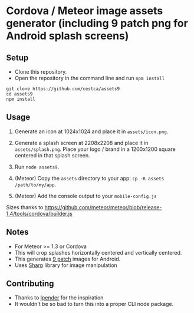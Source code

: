 # Cordova / Meteor image assets generator (including 9 patch png for Android splash screens)

## Setup

- Clone this repository.
- Open the repository in the command line and run `npm install`

```
git clone https://github.com/cestca/assets9
cd assets9
npm install
```

## Usage

1. Generate an icon at 1024x1024 and place it in `assets/icon.png`.

2. Generate a splash screen at 2208x2208 and place it in `assets/splash.png`. Place your logo / brand in a 1200x1200 square centered in that splash screen.

3. Run `node assets9`.

4. (Meteor) Copy the `assets` directory to your app: `cp -R assets /path/to/my/app`.

5. (Meteor) Add the console output to your `mobile-config.js`

Sizes thanks to https://github.com/meteor/meteor/blob/release-1.4/tools/cordova/builder.js

## Notes

- For Meteor >= 1.3 or Cordova
- This will crop splashes horizontally centered and vertically centered.
- This generates [9 patch](https://developer.android.com/guide/topics/graphics/2d-graphics.html#nine-patch) images for Android.
- Uses [Sharp](https://github.com/lovell/sharp) library for image manipulation

## Contributing

- Thanks to [Ipender](https://github.com/lpender/meteor-assets) for the inspiration
- It wouldn't be so bad to turn this into a proper CLI node package.
